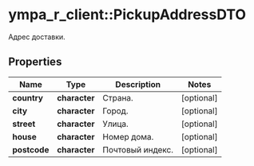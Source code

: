 # ympa_r_client::PickupAddressDTO

Адрес доставки.

## Properties
Name | Type | Description | Notes
------------ | ------------- | ------------- | -------------
**country** | **character** | Страна. | [optional] 
**city** | **character** | Город. | [optional] 
**street** | **character** | Улица. | [optional] 
**house** | **character** | Номер дома. | [optional] 
**postcode** | **character** | Почтовый индекс. | [optional] 


